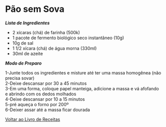 # Pão sem Sova

_**Lista de Ingredientes**_

* 2 xícaras (chá) de farinha (500k)
* 1 pacote de fermento biológico seco instantâneo (10g)
* 10g de sal
* 1 1/2 xícara (chá) de água morna (330ml)
* 30ml de azeite

_**Modo de Preparo**_

1-Junte todos os ingredientes e misture até ter uma massa homogênea (não precisa sovar)<br>
2-Deixe descansar por 30 a 45 minutos<br>
3-Em uma forma, coloque papel manteiga, adicione a massa e vá afofando e abrindo com os dedos molhados<br>
4-Deixe descansar por 10 a 15 minutos<br>
5-pré aqueça o forno por 200º<br>
6-Deixer assar até a massa ficar dourada


[Voltar ao Livro de Receitas](https://github.com/ERC885555/livro-receitas)